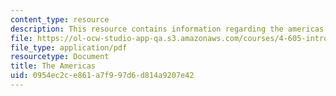 ```yaml
---
content_type: resource
description: This resource contains information regarding the americas.
file: https://ol-ocw-studio-app-qa.s3.amazonaws.com/courses/4-605-introduction-to-the-history-and-theory-of-architecture-spring-2012/0954ec2ce861a7f997d6d814a9207e42_MIT4_605S12_lec15.pdf
file_type: application/pdf
resourcetype: Document
title: The Americas
uid: 0954ec2c-e861-a7f9-97d6-d814a9207e42
---
```


